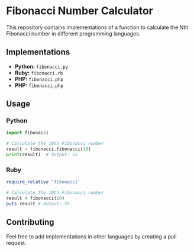 # Fibonacci Number Calculator

This repository contains implementations of a function to calculate the Nth Fibonacci number in different programming languages.

## Implementations

*   **Python:** `fibonacci.py`
*   **Ruby:** `fibonacci.rb`
*   **PHP:** `fibonacci.php`
*   **PHP:** `fibonacci.php`

## Usage

### Python

```python
import fibonacci

# Calculate the 10th Fibonacci number
result = fibonacci.fibonacci(10)
print(result)  # Output: 55
```

### Ruby

```ruby
require_relative 'fibonacci'

# Calculate the 10th Fibonacci number
result = fibonacci(10)
puts result # Output: 55
```

## Contributing

Feel free to add implementations in other languages by creating a pull request.

